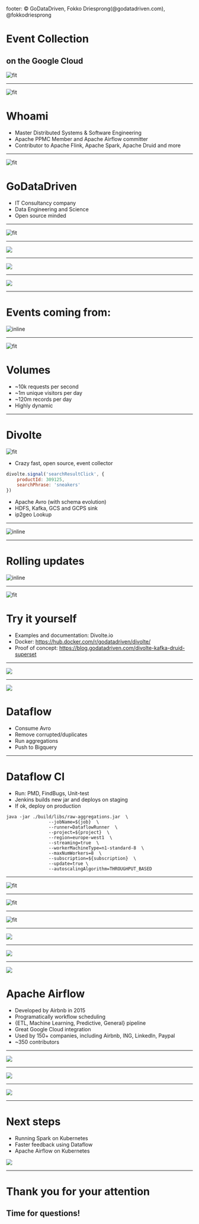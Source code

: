 footer: © GoDataDriven, Fokko Driesprong(@godatadriven.com), @fokkodriesprong

# Event Collection
## on the Google Cloud

![fit](npo.png)

---

![fit](uni.jpg)

# Whoami

- Master Distributed Systems & Software Engineering
- Apache PPMC Member and Apache Airflow committer
- Contributor to Apache Flink, Apache Spark, Apache Druid and more

---

![fit](smalllogo.png)

# GoDataDriven

- IT Consultancy company
- Data Engineering and Science
- Open source minded

---

![fit](kloud.png)

---

![](fokko-npo.png)

---

![](npo-without-border.jpeg)

---

![](npo-border.jpeg)


---

# Events coming from:


![inline](platforms.png)

---

![fit](luizen.png)

# Volumes
- ~10k requests per second
- ~1m unique visitors per day
- ~120m records per day
- Highly dynamic

---

# Divolte

![fit](divolte.png)

- Crazy fast, open source, event collector

```javascript
divolte.signal('searchResultClick', {
    productId: 309125,
    searchPhrase: 'sneakers'
})
```
- Apache Avro (with schema evolution)
- HDFS, Kafka, GCS and GCPS sink
- ip2geo Lookup

---

![inline](mapping.png)

---

# Rolling updates

![inline](kubernetes-fix.png)

---

![fit](divolte.png)

# Try it yourself

- Examples and documentation: Divolte.io
- Docker: https://hub.docker.com/r/godatadriven/divolte/
- Proof of concept: https://blog.godatadriven.com/divolte-kafka-druid-superset

---

![](npo-border.jpeg)


---

![](dataflow.png)

# Dataflow

- Consume Avro
- Remove corrupted/duplicates
- Run aggregations
- Push to Bigquery

---

# Dataflow CI

- Run: PMD, FindBugs, Unit-test 
- Jenkins builds new jar and deploys on staging
- If ok, deploy on production

```
java -jar ./build/libs/raw-aggregations.jar  \
                --jobName=${job}  \
                --runner=DataflowRunner  \
                --project=${project}  \
                --region=europe-west1  \
                --streaming=true  \
                --workerMachineType=n1-standard-8  \
                --maxNumWorkers=8  \
                --subscription=${subscription}  \
                --update=true \
                --autoscalingAlgorithm=THROUGHPUT_BASED
```


---

![fit](autoscaling.png)

---

![fit](looker.png)

---

![fit](kitchen.png)

---

![](flits.png)

---

![](npo-border.jpeg)

---

![](airflow.png)

# Apache Airflow

- Developed by Airbnb in 2015
- Programatically workflow scheduling
- {ETL, Machine Learning, Predictive, General} pipeline
- Great Google Cloud integration
- Used by 150+ companies, including Airbnb, ING, LinkedIn, Paypal
- ~350 contributors

---

![](avro-to-parquet.png)

---

![](airflow-job.png)

---

![](npo-without-border.jpeg)

---

# Next steps

- Running Spark on Kubernetes
- Faster feedback using Dataflow
- Apache Airflow on Kubernetes

![](spark8s.jpg)

---

# Thank you for your attention

## Time for questions!